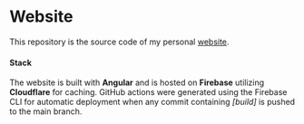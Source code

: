 # Website
This repository is the source code of my personal [website](https://buchholdt.dev/).

#### Stack
The website is built with **Angular** and is hosted on **Firebase** utilizing **Cloudflare** for caching. GitHub actions were generated using the Firebase CLI for automatic deployment when any commit containing _[build]_ is pushed to the main branch.
